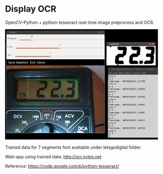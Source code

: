 Display OCR
===========

OpenCV-Python + python-tesseract real-time image preprocess and OCR.

![alt tag](img/example.png)

Trained data for 7 segments font avaliable under letsgodigital folder.

Web-app using trained data: http://ocr.sytes.net 

Reference: https://code.google.com/p/python-tesseract/
